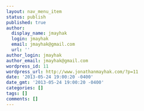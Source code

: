 ```yaml
---
layout: nav_menu_item
status: publish
published: true
author:
  display_name: jmayhak
  login: jmayhak
  email: jmayhak@gmail.com
  url: ''
author_login: jmayhak
author_email: jmayhak@gmail.com
wordpress_id: 11
wordpress_url: http://www.jonathanmayhak.com/?p=11
date: '2013-05-24 19:00:20 -0400'
date_gmt: '2013-05-24 19:00:20 -0400'
categories: []
tags: []
comments: []
---
```


